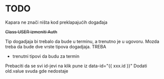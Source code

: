 # TODO

Kapara ne znači ništa kod preklapajućih događaja

~~Class USER izmeniti Auth~~

Tip dogadjaja bi trebalo da bude u terminu, a trenutno je u ugovoru. Mozda treba da bude dve vrste tipova dogadjaja. TREBA

- trenutni tipovi da budu za termin

Prebaciti da se svi id-jevi na klik pune iz data-id="{{ xxx.id }}"
Dodati old.value svuda gde nedostaje

